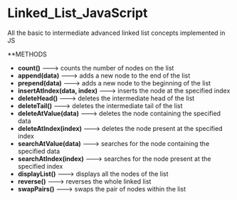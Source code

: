 # Linked_List_JavaScript
All the basic to intermediate advanced linked list concepts implemented in JS


**METHODS 

- **count()**                     ---> counts the number of nodes on the list
- **append(data)**                ---> adds a new node to the end of the list
- **prepend(data)**               ---> adds a new node to the beginning of the list
- **insertAtIndex(data, index)**  ---> inserts the node at the specified index
- **deleteHead()**                ---> deletes the intermediate head of the list
- **deleteTail()**                ---> deletes the intermediate tail of the list
- **deleteAtValue(data)**         ---> deletes the node containing the specified data 
- **deleteAtIndex(index)**        ---> deletes the node present at the specified index 
- **searchAtValue(data)**         ---> searches for the node containing the specified data 
- **searchAtIndex(index)**        ---> searches for the node present at the specified index 
- **displayList()**               ---> displays all the nodes of the list
- **reverse()**                   ---> reverses the whole linked list
- **swapPairs()**                 ---> swaps the pair of nodes within the list

